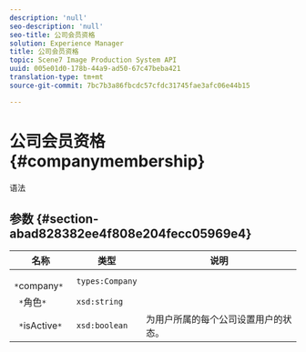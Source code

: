 ```yaml
---
description: 'null'
seo-description: 'null'
seo-title: 公司会员资格
solution: Experience Manager
title: 公司会员资格
topic: Scene7 Image Production System API
uuid: 005e01d0-178b-44a9-ad50-67c47beba421
translation-type: tm+mt
source-git-commit: 7bc7b3a86fbcdc57cfdc31745fae3afc06e44b15

---
```



# 公司会员资格{#companymembership}

语法

## 参数 {#section-abad828382ee4f808e204fecc05969e4}

| 名称 | 类型 | 说明 |
|---|---|---|
| ` *`company`*` | `types:Company` |  |
| ` *`角色`*` | `xsd:string` |  |
| ` *`isActive`*` | `xsd:boolean` | 为用户所属的每个公司设置用户的状态。 |

